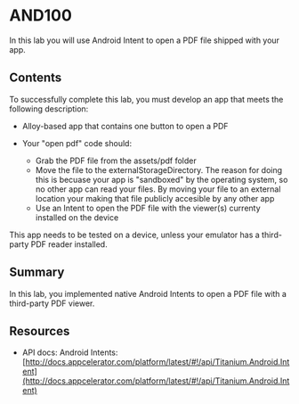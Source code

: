  
# AND100

In this lab you will use Android Intent to open a PDF file shipped with your app.



## Contents

To successfully complete this lab, you must develop an app that meets the following description:

- Alloy-based app that contains one button to open a PDF
- Your "open pdf" code should:

	* Grab the PDF file from the assets/pdf folder
	* Move the file to the externalStorageDirectory.  The reason for doing this is becuase your app is "sandboxed" by the operating system, so no other app can read your files.  By moving your file to an external location your making that file publicly accesible by any other app
	* Use an Intent to open the PDF file with the viewer(s) currenty installed on the device


This app needs to be tested on a device, unless your emulator has a third-party PDF reader installed.


## Summary

In this lab, you implemented native Android Intents to open a PDF file with a third-party PDF viewer.

## Resources

- API docs: Android Intents: [http://docs.appcelerator.com/platform/latest/#!/api/Titanium.Android.Intent](http://docs.appcelerator.com/platform/latest/#!/api/Titanium.Android.Intent)